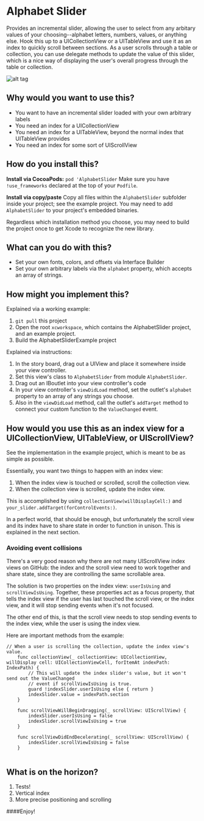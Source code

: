 # Alphabet Slider

Provides an incremental slider, allowing the user to select from any arbitary values of your choosing--alphabet letters, numbers, values, or anything else.  Hook this up to a UICollectionView or a UITableView and use it as an index to quickly scroll between sections.  As a user scrolls through a table or collection, you can use delegate methods to update the value of this slider, which is a nice way of displaying the user's overall progress through the table or collection.

![alt tag](demo.gif)

## Why would you want to use this?

* You want to have an incremental slider loaded with your own arbitrary labels
* You need an index for a UICollectionView
* You need an index for a UITableView, beyond the normal index that UITableView provides
* You need an index for some sort of UIScrollView



## How do you install this?

**Install via CocoaPods:**
`pod 'AlphabetSlider`
Make sure you have `!use_frameworks` declared at the top of your `Podfile`.

**Install via copy/paste**
Copy all files within the `AlphabetSlider` subfolder inside your project; see the example project.  You may need to add `AlphabetSlider` to your project's embedded binaries.

Regardless which installation method you choose, you may need to build the project once to get Xcode to recognize the new library.



## What can you do with this?

* Set your own fonts, colors, and offsets via Interface Builder
* Set your own arbitrary labels via the `alphabet` property, which accepts an array of strings.



## How might you implement this?

Explained via a working example:

1. `git pull` this project
2. Open the root `xcworkspace`, which contains the AlphabetSlider project, and an example project.
3. Build the AlphabetSliderExample project

Explained via instructions:

1. In the story board, drag out a UIView and place it somewhere inside your view controller.
2. Set this view's class to `AlphabetSlider` from module `AlphabetSlider`.
3. Drag out an IBoutlet into your view controller's code
4. In your view controller's `viewDidLoad` method, set the outlet's `alphabet` property to an array of any strings you choose.
5. Also in the `viewDidLoad` method, call the outlet's `addTarget` method to connect your custom function to the `ValueChanged` event.




## How would you use this as an index view for a UICollectionView, UITableView, or UIScrollView?

See the implementation in the example project, which is meant to be as simple as possible.

Essentially, you want two things to happen with an index view:
1. When the index view is touched or scrolled, scroll the collection view.
2. When the collection view is scrolled, update the index view.

This is accomplished by using `collectionView(willDisplayCell:)` and `your_slider.addTarget(forControlEvents:)`.

In a perfect world, that should be enough, but unfortunately the scroll view and its index have to share state in order to function in unison.  This is explained in the next section.

### Avoiding event collisions

There's a very good reason why there are not many UIScrollView index views on GitHub: the index and the scroll view need to work together and share state, since they are controlling the same scrollable area.

The solution is two properties on the index view: `userIsUsing` and `scrollViewIsUsing`.   Together, these properties act as a focus property, that tells the index view if the user has last touched the scroll view, or the index view, and it will stop sending events when it's not focused.

The other end of this, is that the scroll view needs to stop sending events to the index view, while the user is using the index view.

Here are important methods from the example:

```
// When a user is scrolling the collection, update the index view's value.
	func collectionView(_ collectionView: UICollectionView, willDisplay cell: UICollectionViewCell, forItemAt indexPath: IndexPath) {
		// This will update the index slider's value, but it won't send out the ValueChanged
		// event if scrollViewIsUsing is true.
		guard !indexSlider.userIsUsing else { return }
		indexSlider.value = indexPath.section
	}
	
	func scrollViewWillBeginDragging(_ scrollView: UIScrollView) {
		indexSlider.userIsUsing = false
		indexSlider.scrollViewIsUsing = true
	}
	
	func scrollViewDidEndDecelerating(_ scrollView: UIScrollView) {
		indexSlider.scrollViewIsUsing = false
	}
	
```




## What is on the horizon?

1. Tests!
2. Vertical index
3. More precise positioning and scrolling



####Enjoy!
